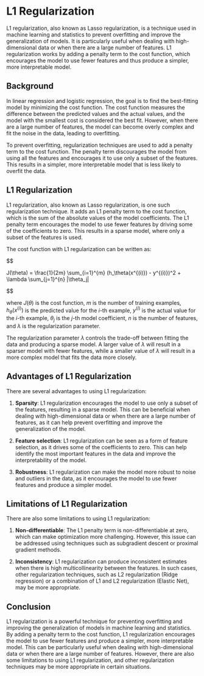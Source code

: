 # L1 Regularization

L1 regularization, also known as Lasso regularization, is a technique used in machine learning and statistics to prevent overfitting and improve the generalization of models. It is particularly useful when dealing with high-dimensional data or when there are a large number of features. L1 regularization works by adding a penalty term to the cost function, which encourages the model to use fewer features and thus produce a simpler, more interpretable model.

## Background

In linear regression and logistic regression, the goal is to find the best-fitting model by minimizing the cost function. The cost function measures the difference between the predicted values and the actual values, and the model with the smallest cost is considered the best fit. However, when there are a large number of features, the model can become overly complex and fit the noise in the data, leading to overfitting.

To prevent overfitting, regularization techniques are used to add a penalty term to the cost function. The penalty term discourages the model from using all the features and encourages it to use only a subset of the features. This results in a simpler, more interpretable model that is less likely to overfit the data.

## L1 Regularization

L1 regularization, also known as Lasso regularization, is one such regularization technique. It adds an L1 penalty term to the cost function, which is the sum of the absolute values of the model coefficients. The L1 penalty term encourages the model to use fewer features by driving some of the coefficients to zero. This results in a sparse model, where only a subset of the features is used.

The cost function with L1 regularization can be written as:


$$

J(\theta) = \frac{1}{2m} \sum_{i=1}^{m} (h_\theta(x^{(i)}) - y^{(i)})^2 + \lambda \sum_{j=1}^{n} |\theta_j|

$$


where $J(\theta)$ is the cost function, $m$ is the number of training examples, $h_\theta(x^{(i)})$ is the predicted value for the $i$-th example, $y^{(i)}$ is the actual value for the $i$-th example, $\theta_j$ is the $j$-th model coefficient, $n$ is the number of features, and $\lambda$ is the regularization parameter.

The regularization parameter $\lambda$ controls the trade-off between fitting the data and producing a sparse model. A larger value of $\lambda$ will result in a sparser model with fewer features, while a smaller value of $\lambda$ will result in a more complex model that fits the data more closely.

## Advantages of L1 Regularization

There are several advantages to using L1 regularization:

1. **Sparsity**: L1 regularization encourages the model to use only a subset of the features, resulting in a sparse model. This can be beneficial when dealing with high-dimensional data or when there are a large number of features, as it can help prevent overfitting and improve the generalization of the model.

2. **Feature selection**: L1 regularization can be seen as a form of feature selection, as it drives some of the coefficients to zero. This can help identify the most important features in the data and improve the interpretability of the model.

3. **Robustness**: L1 regularization can make the model more robust to noise and outliers in the data, as it encourages the model to use fewer features and produce a simpler model.

## Limitations of L1 Regularization

There are also some limitations to using L1 regularization:

1. **Non-differentiable**: The L1 penalty term is non-differentiable at zero, which can make optimization more challenging. However, this issue can be addressed using techniques such as subgradient descent or proximal gradient methods.

2. **Inconsistency**: L1 regularization can produce inconsistent estimates when there is high multicollinearity between the features. In such cases, other regularization techniques, such as L2 regularization (Ridge regression) or a combination of L1 and L2 regularization (Elastic Net), may be more appropriate.

## Conclusion

L1 regularization is a powerful technique for preventing overfitting and improving the generalization of models in machine learning and statistics. By adding a penalty term to the cost function, L1 regularization encourages the model to use fewer features and produce a simpler, more interpretable model. This can be particularly useful when dealing with high-dimensional data or when there are a large number of features. However, there are also some limitations to using L1 regularization, and other regularization techniques may be more appropriate in certain situations.
